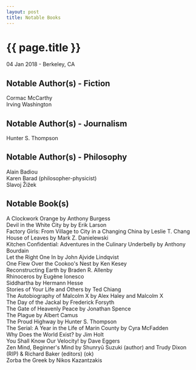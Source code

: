 ```yaml
---
layout: post
title: Notable Books
---
```


{{ page.title }}
================

<p class="meta">04 Jan 2018 - Berkeley, CA</p>

## Notable Author(s) - Fiction
Cormac McCarthy  
Irving Washington

## Notable Author(s) - Journalism
Hunter S. Thompson

## Notable Author(s) - Philosophy
Alain Badiou  
Karen Barad (philosopher-physicist)  
Slavoj Žižek

## Notable Book(s)
A Clockwork Orange by Anthony Burgess  
Devil in the White City by by Erik Larson  
Factory Girls: From Village to City in a Changing China by Leslie T. Chang  
House of Leaves by Mark Z. Danielewski  
Kitchen Confidential: Adventures in the Culinary Underbelly by Anthony Bourdain  
Let the Right One In by John Ajvide Lindqvist  
One Flew Over the Cookoo's Nest by Ken Kesey  
Reconstructing Earth by Braden R. Allenby  
Rhinoceros by Eugène Ionesco  
Siddhartha by Hermann Hesse  
Stories of Your Life and Others by Ted Chiang  
The Autobiography of Malcolm X by Alex Haley and Malcolm X  
The Day of the Jackal by Frederick Forsyth  
The Gate of Heavenly Peace by Jonathan Spence  
The Plague by Albert Camus  
The Proud Highway by Hunter S. Thompson  
The Serial: A Year in the Life of Marin County by Cyra McFadden  
Why Does the World Exist? by Jim Holt  
You Shall Know Our Velocity! by Dave Eggers  
Zen Mind, Beginner's Mind by Shunryū Suzuki (author) and Trudy Dixon (RIP) & Richard Baker (editors) (ok)  
Zorba the Greek by Nikos Kazantzakis